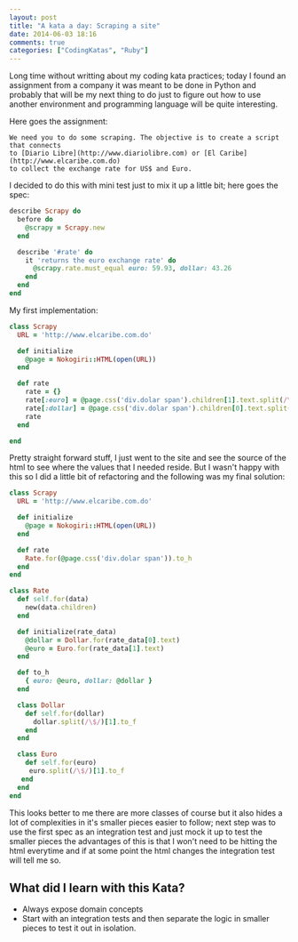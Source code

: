 ```yaml
---
layout: post
title: "A kata a day: Scraping a site"
date: 2014-06-03 18:16
comments: true
categories: ["CodingKatas", "Ruby"]
---
```


Long time without writting about my coding kata practices; today I found an
assignment from a company it was meant to be done in Python and probably that
will be my next thing to do just to figure out how to use another environment
and programming language will be quite interesting.

Here goes the assignment:

```
We need you to do some scraping. The objective is to create a script that connects
to [Diario Libre](http://www.diariolibre.com) or [El Caribe](http://www.elcaribe.com.do)
to collect the exchange rate for US$ and Euro.
```

I decided to do this with mini test just to mix it up a little bit; here goes
the spec:

```ruby
describe Scrapy do
  before do
    @scrapy = Scrapy.new
  end

  describe '#rate' do
    it 'returns the euro exchange rate' do
      @scrapy.rate.must_equal euro: 59.93, dollar: 43.26
    end
  end
end
```

My first implementation:

```ruby
class Scrapy
  URL = 'http://www.elcaribe.com.do'

  def initialize
    @page = Nokogiri::HTML(open(URL))
  end

  def rate
    rate = {}
    rate[:euro] = @page.css('div.dolar span').children[1].text.split(/\$/)[1].to_f
    rate[:dollar] = @page.css('div.dolar span').children[0].text.split(/\$/)[1].to_f
    rate
  end

end
```
Pretty straight forward stuff, I just went to the site and see the source of
the html to see where the values that I needed reside. But I wasn't happy with
this so I did a little bit of refactoring and the following was my final
solution:

```ruby
class Scrapy
  URL = 'http://www.elcaribe.com.do'

  def initialize
    @page = Nokogiri::HTML(open(URL))
  end

  def rate
    Rate.for(@page.css('div.dolar span')).to_h
  end
end

class Rate
  def self.for(data)
    new(data.children)
  end

  def initialize(rate_data)
    @dollar = Dollar.for(rate_data[0].text)
    @euro = Euro.for(rate_data[1].text)
  end

  def to_h
    { euro: @euro, dollar: @dollar }
  end

  class Dollar
    def self.for(dollar)
      dollar.split(/\$/)[1].to_f
    end
  end

  class Euro
    def self.for(euro)
     euro.split(/\$/)[1].to_f
   end
  end
end
```

This looks better to me there are more classes of course but it also hides
a lot of complexities in it's smaller pieces easier to follow; next step was to
use the first spec as an integration test and just mock it up to test the
smaller pieces the advantages of this is that I won't need to be hitting the
html everytime and if at some point the html changes the integration test will
tell me so.

## What did I learn with this Kata?
* Always expose domain concepts
* Start with an integration tests and then separate the logic in smaller pieces
to test it out in isolation.
